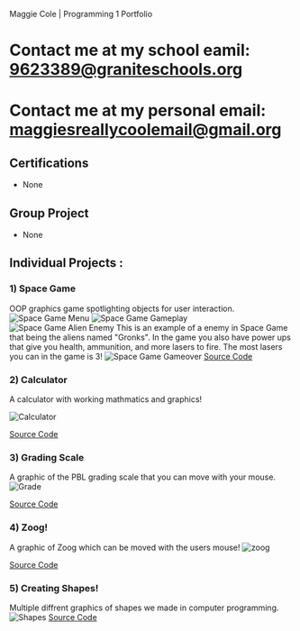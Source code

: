 Maggie Cole | Programming 1 Portfolio
# Contact me at my school eamil: 9623389@graniteschools.org 
# Contact me at my personal email: maggiesreallycoolemail@gmail.org
## Certifications
* None 

## Group Project 
* None

## Individual Projects : 
### 1) Space Game 
OOP graphics game spotlighting objects for user interaction. 
![Space Game Menu](https://github.com/MaggieColeDude/ProgrammingPortfolio/blob/main/images/Start.png?raw=true)
![Space Game Gameplay](https://github.com/MaggieColeDude/ProgrammingPortfolio/blob/main/images/GamePlay.png?raw=true)
![Space Game Alien Enemy](https://github.com/MaggieColeDude/ProgrammingPortfolio/blob/main/images/G3.png?raw=true) 
This is an example of a enemy in Space Game that being the aliens named "Gronks". In the game you also have power ups that give you health, ammunition, and more lasers to fire. The most lasers you can in the game is 3! 
![Space Game Gameover](https://github.com/MaggieColeDude/ProgrammingPortfolio/blob/main/images/End.png?raw=true)
[Source Code](https://github.com/MaggieColeDude/ProgrammingPortfolio/raw/main/src/SpaceGame%202.zip)

### 2) Calculator 
A calculator with working mathmatics and graphics! 

![Calculator](https://github.com/MaggieColeDude/ProgrammingPortfolio/blob/main/images/Clac.png?raw=true)

[Source Code](https://github.com/MaggieColeDude/ProgrammingPortfolio/blob/main/src/Calculator.zip)

### 3) Grading Scale
A graphic of the PBL grading scale that you can move with your mouse. 
![Grade](https://github.com/MaggieColeDude/ProgrammingPortfolio/blob/main/images/Grades.png?raw=true)

[Source Code](https://github.com/MaggieColeDude/ProgrammingPortfolio/blob/main/src/Grades.zip)

### 4) Zoog! 
A graphic of Zoog which can be moved with the users mouse!
![zoog](https://github.com/MaggieColeDude/ProgrammingPortfolio/blob/main/images/Zoog.png)

[Source Code](https://github.com/MaggieColeDude/ProgrammingPortfolio/blob/main/src/Zoog.zip)

### 5) Creating Shapes! 
Multiple diffrent graphics of shapes we made in computer programming. 
![Shapes](https://github.com/MaggieColeDude/ProgrammingPortfolio/blob/main/images/Shapes.png)
[Source Code](https://github.com/MaggieColeDude/ProgrammingPortfolio/blob/main/src/Shapes.zip)
